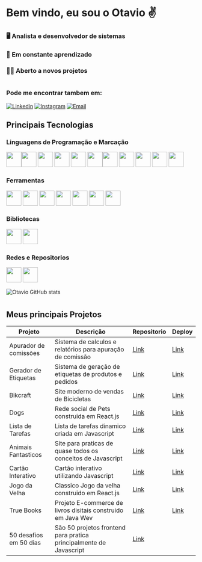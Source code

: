 # Bem vindo, eu sou o Otavio ✌️
### 🖥️ Analista e desenvolvedor de sistemas
### 📖 Em constante aprendizado 
### 👨‍💻 Aberto a novos projetos
#
### Pode me encontrar tambem em:

[![Linkedin](https://img.shields.io/badge/LinkedIn-0077B5?style=for-the-badge&logo=linkedin&logoColor=white
)](https://www.linkedin.com/in/otavio-souza-6a7868169/)
[![Instagram](https://img.shields.io/badge/Instagram-E4405F?style=for-the-badge&logo=instagram&logoColor=white
)](https://www.instagram.com/otavioits/)
[![Email](https://img.shields.io/badge/Gmail-D14836?style=for-the-badge&logo=gmail&logoColor=white
)](otaviosouzalu@gmail.com)


  ## Principais Tecnologias ##

  ### Linguagens de Programação e Marcação
  
   <img src="https://cdn.jsdelivr.net/gh/devicons/devicon/icons/typescript/typescript-original.svg" width="40" height="40" /><img src="https://cdn.jsdelivr.net/gh/devicons/devicon/icons/react/react-original.svg" width="40" height="40" />
    <img src="https://cdn.jsdelivr.net/gh/devicons/devicon/icons/postgresql/postgresql-plain.svg" width="40" height="40" />
   <img src="https://cdn.jsdelivr.net/gh/devicons/devicon/icons/javascript/javascript-original.svg" width="40" height="40" />
   <img src="https://cdn.jsdelivr.net/gh/devicons/devicon/icons/cplusplus/cplusplus-plain.svg" width="40" height="40" />
  <img src="https://cdn.jsdelivr.net/gh/devicons/devicon/icons/css3/css3-original.svg" width="40" height="40" /><img src="https://cdn.jsdelivr.net/gh/devicons/devicon/icons/html5/html5-plain.svg" width="40" height="40" />
   <img src="https://cdn.jsdelivr.net/gh/devicons/devicon/icons/java/java-original.svg" width="40" height="40" />
  <img src="https://cdn.jsdelivr.net/gh/devicons/devicon/icons/mongodb/mongodb-original.svg" width="40" height="40" />
  <img src="https://cdn.jsdelivr.net/gh/devicons/devicon/icons/mysql/mysql-original.svg" width="40" height="40" />
  <img src="https://cdn.jsdelivr.net/gh/devicons/devicon/icons/php/php-plain.svg" width="40" height="40" />


### Ferramentas
 <img src="https://cdn.jsdelivr.net/gh/devicons/devicon/icons/canva/canva-original.svg" width="40" height="40" loading="lazy" /> <img src="https://cdn.jsdelivr.net/gh/devicons/devicon/icons/figma/figma-original.svg" width="40" height="40" />
 <img src="https://cdn.jsdelivr.net/gh/devicons/devicon/icons/git/git-original.svg" width="40" height="40" />
  <img src="https://cdn.jsdelivr.net/gh/devicons/devicon/icons/jira/jira-original.svg" width="40" height="40" />
  <img src="https://cdn.jsdelivr.net/gh/devicons/devicon/icons/npm/npm-original-wordmark.svg" width="40" height="40" />
  <img src="https://cdn.jsdelivr.net/gh/devicons/devicon/icons/trello/trello-plain.svg"  width="40" height="40"/>
  <img src="https://cdn.jsdelivr.net/gh/devicons/devicon/icons/vscode/vscode-original.svg" width="40" height="40" />

### Bibliotecas 
 <img src="https://cdn.jsdelivr.net/gh/devicons/devicon/icons/bootstrap/bootstrap-original.svg" width="40" height="40"  loading="lazy"/> <img src="https://cdn.jsdelivr.net/gh/devicons/devicon/icons/materialui/materialui-original.svg" width="40" height="40" />


  ### Redes e Repositorios
 <img src="https://cdn.jsdelivr.net/gh/devicons/devicon/icons/linkedin/linkedin-original.svg"  width="40" height="40"/> <img src="https://cdn.jsdelivr.net/gh/devicons/devicon/icons/github/github-original.svg" width="40" height="40" />

          
          
     

![Otavio GitHub stats](https://github-readme-stats.vercel.app/api?username=otaviosouza21&show_icons=true&theme=dark)

#
## Meus principais Projetos

| Projeto | Descrição | Repositorio | Deploy |
|----------|----------|----------|----------|
| Apurador de comissões | Sistema de calculos e relatórios para apuração de comissão | [Link](https://github.com/otaviosouza21/apurar_comissao)| [Link](https://otaviosouza21.github.io/apurar_comissao/) |
| Gerador de Etiquetas | Sistema de geração de etiquetas de produtos e pedidos | [Link](https://github.com/otaviosouza21/Gerador-de-Etiquetas)| [Link](https://otaviosouza21.github.io/Gerador-de-Etiquetas/) |
| Bikcraft | Site moderno de vendas de Bicicletas | [Link](https://github.com/otaviosouza21/bikcraft)| [Link](https://otaviosouza21.github.io/bikcraft/) |
| Dogs | Rede social de Pets construida em React.js | [Link](https://github.com/otaviosouza21/app-dogs)| [Link](https://otaviosouza21.github.io/app-dogs/) |
| Lista de Tarefas | Lista de tarefas dinamico criada em Javascript | [Link](https://github.com/otaviosouza21/lista-de-Tarefas)| [Link](https://otaviosouza21.github.io/lista-de-Tarefas/) |
| Animais Fantasticos | Site para praticas de quase todos os conceitos de Javascript | [Link](https://github.com/otaviosouza21/Animais-Fantasticos)| [Link](https://otaviosouza21.github.io/Animais-Fantasticos/) |
| Cartão Interativo | Cartão interativo utilizando Javascript | [Link](https://github.com/otaviosouza21/cartao-de-credito-interativo)| [Link](https://otaviosouza21.github.io/cartao-de-credito-interativo/) |
| Jogo da Velha | Classico Jogo da velha construido em React.js | [Link](https://github.com/otaviosouza21/JogoDaVelha)| [Link](https://otaviosouza21.github.io/JogoDaVelha/) |
| True Books | Projeto E-commerce de livros disitais construido em Java Wev | [Link](https://github.com/otaviosouza21/appTrueBooks)| [Link](https://otaviosouza21.github.io/appTrueBooks/) |
| 50 desafios em 50 dias | São 50 projetos frontend para pratica principalmente de Javascript| [Link](https://github.com/otaviosouza21/50-desafios-50-dias)| 
